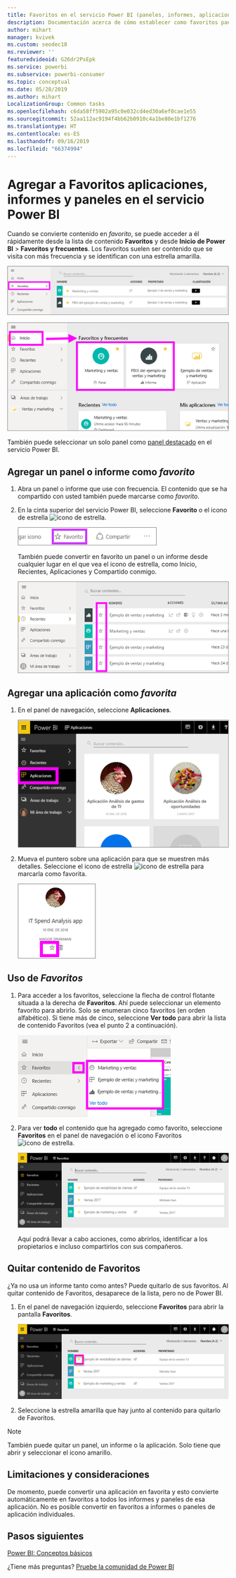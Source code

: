 ```yaml
---
title: Favoritos en el servicio Power BI (paneles, informes, aplicaciones)
description: Documentación acerca de cómo establecer como favoritos paneles, informes y aplicaciones en el servicio Power BI
author: mihart
manager: kvivek
ms.custom: seodec18
ms.reviewer: ''
featuredvideoid: G26dr2PsEpk
ms.service: powerbi
ms.subservice: powerbi-consumer
ms.topic: conceptual
ms.date: 05/28/2019
ms.author: mihart
LocalizationGroup: Common tasks
ms.openlocfilehash: c6da58ff5902a95c0e032cd4ed30a6ef0cae1e55
ms.sourcegitcommit: 52aa112ac9194f4bb62b0910c4a1be80e1bf1276
ms.translationtype: HT
ms.contentlocale: es-ES
ms.lasthandoff: 09/16/2019
ms.locfileid: "66374994"
---
```

# <a name="favorite-dashboards-reports-and-apps-in-power-bi-service"></a>Agregar a Favoritos aplicaciones, informes y paneles en el servicio Power BI
Cuando se convierte contenido en *favorito*, se puede acceder a él rápidamente desde la lista de contenido **Favoritos** y desde **Inicio de Power BI** > **Favoritos y frecuentes**.  Los favoritos suelen ser contenido que se visita con más frecuencia y se identifican con una estrella amarilla.

   ![Icono de favorito](./media/end-user-favorite/power-bi-favorite-nav.png)

   ![Icono de favorito](./media/end-user-favorite/power-bi-home.png)

También puede seleccionar un solo panel como [panel destacado](end-user-featured.md) en el servicio Power BI.

## <a name="add-a-dashboard-or-report-as-a-favorite"></a>Agregar un panel o informe como *favorito*

1. Abra un panel o informe que use con frecuencia. El contenido que se ha compartido con usted también puede marcarse como *favorito*.

2. En la cinta superior del servicio Power BI, seleccione **Favorito** o el icono de estrella ![icono de estrella](./media/end-user-favorite/power-bi-favorite-icon.png).
   
   ![Icono de favorito](./media/end-user-favorite/powerbi-dashboard-favorite.png)
   
   También puede convertir en favorito un panel o un informe desde cualquier lugar en el que vea el icono de estrella, como Inicio, Recientes, Aplicaciones y Compartido conmigo. 
   
   ![Pestaña Paneles con estrella amarilla](./media/end-user-favorite/power-bi-recent.png)

## <a name="add-an-app-as-a-favorite"></a>Agregar una aplicación como *favorita*

1. En el panel de navegación, seleccione **Aplicaciones**.

   ![panel](./media/end-user-favorite/power-bi-favorite-apps.png)

2. Mueva el puntero sobre una aplicación para que se muestren más detalles.  Seleccione el icono de estrella ![icono de estrella](./media/end-user-favorite/power-bi-favorite-icon.png)  para marcarla como favorita.
   
   ![Puntero sobre una aplicación](./media/end-user-favorite/power-bi-favorite-app.png)

## <a name="working-with-favorites"></a>Uso de *Favoritos*
1. Para acceder a los favoritos, seleccione la flecha de control flotante situada a la derecha de **Favoritos**.  Ahí puede seleccionar un elemento favorito para abrirlo. Solo se enumeran cinco favoritos (en orden alfabético). Si tiene más de cinco, seleccione **Ver todo** para abrir la lista de contenido Favoritos (vea el punto 2 a continuación). 
   
   ![Ventana flotante de favoritos](./media/end-user-favorite/power-bi-favorite-flyout.png)
2. Para ver **todo** el contenido que ha agregado como favorito, seleccione **Favoritos** en el panel de navegación o el icono Favoritos ![icono de estrella](./media/end-user-favorite/power-bi-favorites-icon.png).  
   
    ![Ventana Agregar a Favoritos](./media/end-user-favorite/power-bi-favorites-screen.png)
   
   Aquí podrá llevar a cabo acciones, como abrirlos, identificar a los propietarios e incluso compartirlos con sus compañeros.

## <a name="unfavorite-content"></a>Quitar contenido de Favoritos
¿Ya no usa un informe tanto como antes?  Puede quitarlo de sus favoritos. Al quitar contenido de Favoritos, desaparece de la lista, pero no de Power BI.

1. En el panel de navegación izquierdo, seleccione **Favoritos** para abrir la pantalla **Favoritos**.
   
   ![Pantalla Favoritos](./media/end-user-favorite/power-bi-unfavorites-screen.png)
2. Seleccione la estrella amarilla que hay junto al contenido para quitarlo de Favoritos.

> [!NOTE]
> También puede quitar un panel, un informe o la aplicación. Solo tiene que abrir y seleccionar el icono amarillo.   
> 
> 
## <a name="limitations-and-considerations"></a>Limitaciones y consideraciones
De momento, puede convertir una aplicación en favorita y esto convierte automáticamente en favoritos a todos los informes y paneles de esa aplicación. No es posible convertir en favoritos a informes o paneles de aplicación individuales. 

## <a name="next-steps"></a>Pasos siguientes
[Power BI: Conceptos básicos](end-user-basic-concepts.md)

¿Tiene más preguntas? [Pruebe la comunidad de Power BI](http://community.powerbi.com/)

